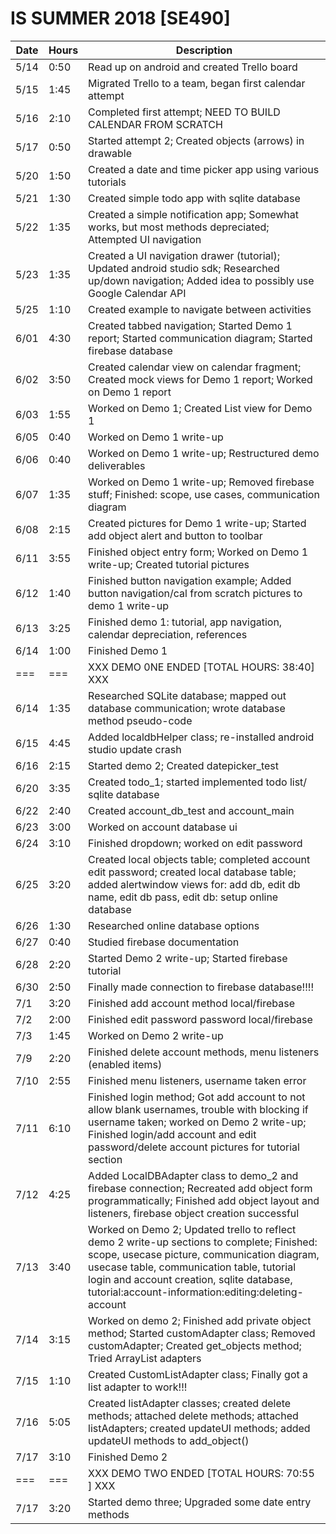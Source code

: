 # IS SUMMER 2018 [SE490]
| Date	| Hours	| Description							|
|-------|-------|---------------------------------------------------------------|
| 5/14	| 0:50	| Read up on android and created Trello board			|
| 5/15	| 1:45	| Migrated Trello to a team, began first calendar attempt	|
| 5/16	| 2:10	| Completed first attempt; NEED TO BUILD CALENDAR FROM SCRATCH	|
| 5/17	| 0:50	| Started attempt 2; Created objects (arrows) in drawable |
| 5/20	| 1:50	| Created a date and time picker app using various tutorials |
| 5/21	| 1:30	| Created simple todo app with sqlite database |
| 5/22	| 1:35	| Created a simple notification app; Somewhat works, but most methods depreciated; Attempted UI navigation |
| 5/23	| 1:35	| Created a UI navigation drawer (tutorial); Updated android studio sdk; Researched up/down navigation; Added idea to possibly use Google Calendar API |
| 5/25	| 1:10	| Created example to navigate between activities |
| 6/01	| 4:30	| Created tabbed navigation; Started Demo 1 report; Started communication diagram; Started firebase database |
| 6/02	| 3:50	| Created calendar view on calendar fragment; Created mock views for Demo 1 report; Worked on Demo 1 report|
| 6/03	| 1:55	| Worked on Demo 1; Created List view for Demo 1 |
| 6/05	| 0:40	| Worked on Demo 1 write-up |
| 6/06	| 0:40	| Worked on Demo 1 write-up; Restructured demo deliverables |
| 6/07	| 1:35	| Worked on Demo 1 write-up; Removed firebase stuff; Finished: scope, use cases, communication diagram |
| 6/08	| 2:15	| Created pictures for Demo 1 write-up; Started add object alert and button to toolbar |
| 6/11	| 3:55	| Finished object entry form; Worked on Demo 1 write-up; Created tutorial pictures |
| 6/12	| 1:40	| Finished button navigation example; Added button navigation/cal from scratch pictures to demo 1 write-up |
| 6/13	| 3:25	| Finished demo 1: tutorial, app navigation, calendar depreciation, references |
| 6/14	| 1:00	| Finished Demo 1 |
| ===	| ===	| XXX DEMO 0NE ENDED [TOTAL HOURS: 38:40] XXX |
| 6/14	| 1:35	| Researched SQLite database; mapped out database communication; wrote database method pseudo-code |
| 6/15	| 4:45	| Added localdbHelper class; re-installed android studio update crash |
| 6/16	| 2:15	| Started demo 2; Created datepicker_test |
| 6/20	| 3:35	| Created todo_1; started implemented todo list/ sqlite database |
| 6/22	| 2:40	| Created account_db_test and account_main |
| 6/23	| 3:00	| Worked on account database ui |
| 6/24	| 3:10	| Finished dropdown; worked on edit password |
| 6/25	| 3:20	| Created local objects table; completed account edit password; created local database table; added alertwindow views for: add db, edit db name, edit db pass, edit db: setup online database |
| 6/26	| 1:30	| Researched online database options |
| 6/27	| 0:40	| Studied firebase documentation |
| 6/28	| 2:20	| Started Demo 2 write-up; Started firebase tutorial |
| 6/30	| 2:50	| Finally made connection to firebase database!!!! |
| 7/1	| 3:20	| Finished add account method local/firebase |
| 7/2	| 2:00	| Finished edit password password local/firebase |
| 7/3	| 1:45	| Worked on Demo 2 write-up |
| 7/9	| 2:20	| Finished delete account methods, menu listeners (enabled items) |
| 7/10	| 2:55	| Finished menu listeners, username taken error |
| 7/11	| 6:10	| Finished login method; Got add account to not allow blank usernames, trouble with blocking if username taken; worked on Demo 2 write-up; Finished login/add account and edit password/delete account pictures for tutorial section |
| 7/12	| 4:25	| Added LocalDBAdapter class to demo_2 and firebase connection; Recreated add object form programmatically; Finished add object layout and listeners, firebase object creation successful |
| 7/13	| 3:40	| Worked on Demo 2; Updated trello to reflect demo 2 write-up sections to complete; Finished: scope, usecase picture, communication diagram, usecase table, communication table, tutorial login and account creation, sqlite database, tutorial:account-information:editing:deleting-account |
| 7/14	| 3:15	| Worked on demo 2; Finished add private object method; Started customAdapter class; Removed customAdapter; Created get_objects method; Tried ArrayList adapters |
| 7/15	| 1:10	| Created CustomListAdapter class; Finally got a list adapter to work!!! |
| 7/16	| 5:05	| Created listAdapter classes; created delete methods; attached delete methods; attached listAdapters; created updateUI methods; added updateUI methods to add_object() |
| 7/17	| 3:10	| Finished Demo 2 |
| ===	| ===	| XXX DEMO TWO ENDED [TOTAL HOURS: 70:55 ] XXX |
| 7/17	| 3:20	| Started demo three; Upgraded some date entry methods |